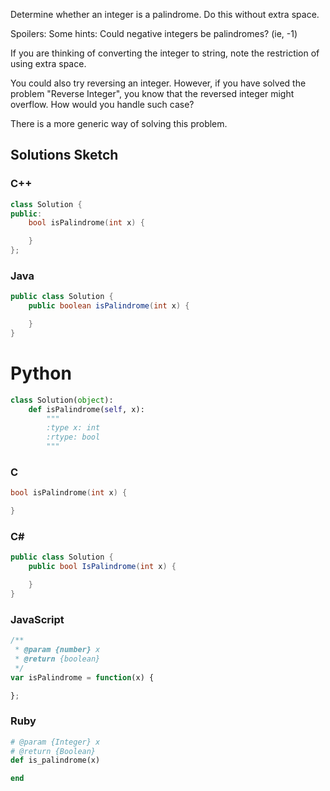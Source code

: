 Determine whether an integer is a palindrome. Do this without extra space.

Spoilers:
Some hints: 
Could negative integers be palindromes? (ie, -1)

If you are thinking of converting the integer to string, note the restriction of using extra space.

You could also try reversing an integer. However, if you have solved the problem "Reverse Integer", you know that the reversed integer might overflow. How would you handle such case?

There is a more generic way of solving this problem.

## Solutions Sketch

### C++
```C++
class Solution {
public:
    bool isPalindrome(int x) {

    }
};
```

### Java
```Java
public class Solution {
    public boolean isPalindrome(int x) {

    }
}
```

# Python
```Python
class Solution(object):
    def isPalindrome(self, x):
        """
        :type x: int
        :rtype: bool
        """
```

### C
```C
bool isPalindrome(int x) {

}
```

### C#
```C#
public class Solution {
    public bool IsPalindrome(int x) {

    }
}
```

### JavaScript
```JavaScript
/**
 * @param {number} x
 * @return {boolean}
 */
var isPalindrome = function(x) {

};
```

### Ruby
```Ruby
# @param {Integer} x
# @return {Boolean}
def is_palindrome(x)

end
```